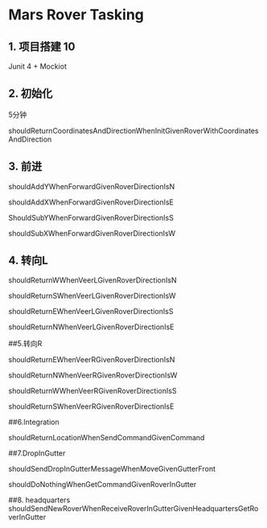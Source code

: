 # Mars Rover Tasking



## 1. 项目搭建 10 

Junit 4 + Mockiot

## 2. 初始化

5分钟 

shouldReturnCoordinatesAndDirectionWhenInitGivenRoverWithCoordinatesAndDirection

## 3. 前进

shouldAddYWhenForwardGivenRoverDirectionIsN

shouldAddXWhenForwardGivenRoverDirectionIsE

ShouldSubYWhenForwardGivenRoverDirectionIsS

shouldSubXWhenForwardGivenRoverDirectionIsW

## 4. 转向L

shouldReturnWWhenVeerLGivenRoverDirectionIsN

shouldReturnSWhenVeerLGivenRoverDirectionIsW

shouldReturnEWhenVeerLGivenRoverDirectionIsS

shouldReturnNWhenVeerLGivenRoverDirectionIsE



##5.转向R

shouldReturnEWhenVeerRGivenRoverDirectionIsN

shouldReturnNWhenVeerRGivenRoverDirectionIsW

shouldReturnWWhenVeerRGivenRoverDirectionIsS

shouldReturnSWhenVeerRGivenRoverDirectionIsE

##6.Integration

shouldReturnLocationWhenSendCommandGivenCommand

##7.DropInGutter

shouldSendDropInGutterMessageWhenMoveGivenGutterFront

shouldDoNothingWhenGetCommandGivenRoverInGutter

##8. headquarters 
shouldSendNewRoverWhenReceiveRoverInGutterGivenHeadquartersGetRoverInGutter
